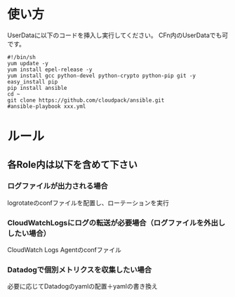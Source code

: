 # 使い方
UserDataに以下のコードを挿入し実行してください。
CFn内のUserDataでも可です。

    #!/bin/sh
    yum update -y
    yum install epel-release -y
    yum install gcc python-devel python-crypto python-pip git -y
    easy_install pip
    pip install ansible
    cd ~
    git clone https://github.com/cloudpack/ansible.git
    #ansible-playbook xxx.yml

# ルール
## 各Role内は以下を含めて下さい
### ログファイルが出力される場合
logrotateのconfファイルを配置し、ローテーションを実行
### CloudWatchLogsにログの転送が必要場合（ログファイルを外出ししたい場合）
CloudWatch Logs Agentのconfファイル 
### Datadogで個別メトリクスを収集したい場合
必要に応じてDatadogのyamlの配置＋yamlの書き換え
